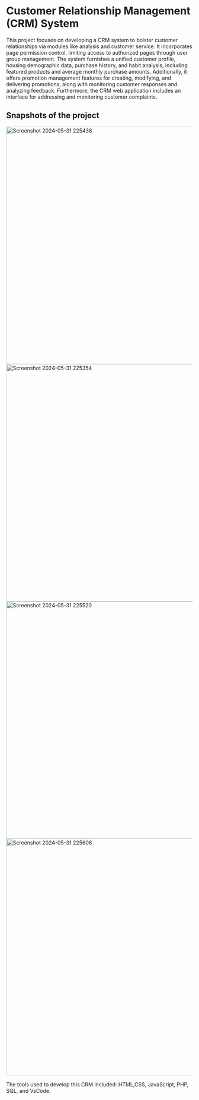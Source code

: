 # Customer Relationship Management (CRM) System
This project focuses on developing a CRM system to bolster customer relationships via modules like analysis and customer service. It incorporates page permission control, limiting access to authorized pages through user group management. The system furnishes a unified customer profile, housing demographic data, purchase history, and habit analysis, including featured products and average monthly purchase amounts. Additionally, it offers promotion management features for creating, modifying, and delivering promotions, along with monitoring customer responses and analyzing feedback. Furthermore, the CRM web application includes an interface for addressing and monitoring customer complaints. 
## Snapshots of the project


<img width="639" alt="Screenshot 2024-05-31 225438" src="https://github.com/Tanu-Shree22/CRM-System/assets/114923618/d9077f2d-4a14-4e4f-b75d-6f59a689d6fb">
<img width="639" alt="Screenshot 2024-05-31 225354" src="https://github.com/Tanu-Shree22/CRM-System/assets/114923618/b82c235a-2b2d-40cb-a7d7-c2635598e80b">
<img width="639" alt="Screenshot 2024-05-31 225520" src="https://github.com/Tanu-Shree22/CRM-System/assets/114923618/8e650292-5ae6-4758-be05-43a5c123d0b1">
<img width="639" alt="Screenshot 2024-05-31 225608" src="https://github.com/Tanu-Shree22/CRM-System/assets/114923618/6c89eb4f-acf1-46da-9e54-9614d3dbd2fc">

The tools used to develop this CRM included: HTML,CSS, JavaScript, PHP, SQL, and VsCode.

